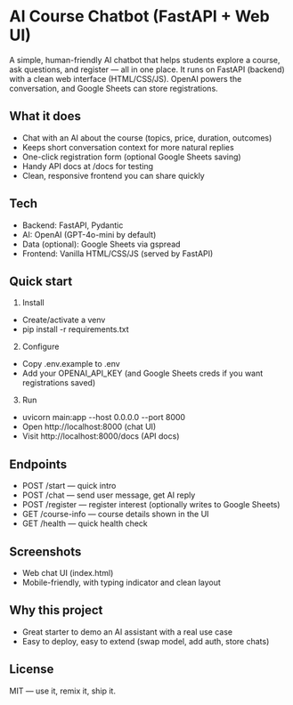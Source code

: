 # AI Course Chatbot (FastAPI + Web UI)

A simple, human-friendly AI chatbot that helps students explore a course, ask questions, and register — all in one place. It runs on FastAPI (backend) with a clean web interface (HTML/CSS/JS). OpenAI powers the conversation, and Google Sheets can store registrations.

## What it does
- Chat with an AI about the course (topics, price, duration, outcomes)
- Keeps short conversation context for more natural replies
- One-click registration form (optional Google Sheets saving)
- Handy API docs at /docs for testing
- Clean, responsive frontend you can share quickly

## Tech
- Backend: FastAPI, Pydantic
- AI: OpenAI (GPT-4o-mini by default)
- Data (optional): Google Sheets via gspread
- Frontend: Vanilla HTML/CSS/JS (served by FastAPI)

## Quick start
1) Install
- Create/activate a venv
- pip install -r requirements.txt

2) Configure
- Copy .env.example to .env
- Add your OPENAI_API_KEY (and Google Sheets creds if you want registrations saved)

3) Run
- uvicorn main:app --host 0.0.0.0 --port 8000
- Open http://localhost:8000 (chat UI)
- Visit http://localhost:8000/docs (API docs)

## Endpoints
- POST /start — quick intro
- POST /chat — send user message, get AI reply
- POST /register — register interest (optionally writes to Google Sheets)
- GET /course-info — course details shown in the UI
- GET /health — quick health check

## Screenshots
- Web chat UI (index.html)
- Mobile-friendly, with typing indicator and clean layout

## Why this project
- Great starter to demo an AI assistant with a real use case
- Easy to deploy, easy to extend (swap model, add auth, store chats)

## License
MIT — use it, remix it, ship it.
